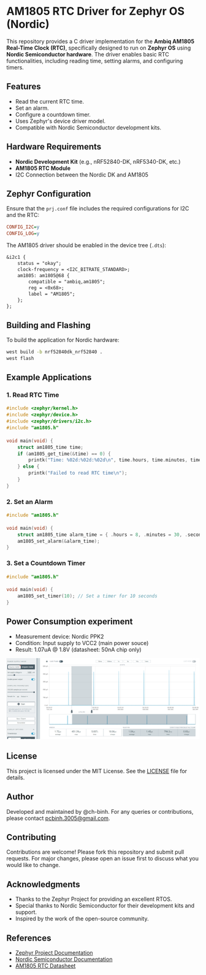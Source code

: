 # AM1805 RTC Driver for Zephyr OS (Nordic)

This repository provides a C driver implementation for the **Ambiq AM1805 Real-Time Clock (RTC)**, specifically designed to run on **Zephyr OS** using **Nordic Semiconductor hardware**. The driver enables basic RTC functionalities, including reading time, setting alarms, and configuring timers.

## Features
- Read the current RTC time.
- Set an alarm.
- Configure a countdown timer.
- Uses Zephyr's device driver model.
- Compatible with Nordic Semiconductor development kits.

## Hardware Requirements
- **Nordic Development Kit** (e.g., nRF52840-DK, nRF5340-DK, etc.)
- **AM1805 RTC Module**
- I2C Connection between the Nordic DK and AM1805

## Zephyr Configuration
Ensure that the `prj.conf` file includes the required configurations for I2C and the RTC:

```ini
CONFIG_I2C=y
CONFIG_LOG=y
```

The AM1805 driver should be enabled in the device tree (`.dts`):

```dts
&i2c1 {
    status = "okay";
    clock-frequency = <I2C_BITRATE_STANDARD>;
    am1805: am1805@68 {
        compatible = "ambiq,am1805";
        reg = <0x68>;
        label = "AM1805";
    };
};
```

## Building and Flashing

To build the application for Nordic hardware:

```sh
west build -b nrf52840dk_nrf52840 .
west flash
```

## Example Applications

### 1. Read RTC Time
```c
#include <zephyr/kernel.h>
#include <zephyr/device.h>
#include <zephyr/drivers/i2c.h>
#include "am1805.h"

void main(void) {
    struct am1805_time time;
    if (am1805_get_time(&time) == 0) {
        printk("Time: %02d:%02d:%02d\n", time.hours, time.minutes, time.seconds);
    } else {
        printk("Failed to read RTC time\n");
    }
}
```

### 2. Set an Alarm
```c
#include "am1805.h"

void main(void) {
    struct am1805_time alarm_time = { .hours = 8, .minutes = 30, .seconds = 0 };
    am1805_set_alarm(&alarm_time);
}
```

### 3. Set a Countdown Timer
```c
#include "am1805.h"

void main(void) {
    am1805_set_timer(10); // Set a timer for 10 seconds
}
```

## Power Consumption experiment
- Measurement device: Nordic PPK2
- Condition: Input supply to VCC2 (main power souce)
- Result: 1.07uA @ 1.8V (datasheet: 50nA chip only)

![Power consumption @ 1.8V, supplied with main power, result 1.07uA](doc/power_consumption.png)
## License
This project is licensed under the MIT License. See the [LICENSE](LICENSE) file for details.

## Author
Developed and maintained by @ch-binh. For any queries or contributions, please contact [pcbinh.3005@gmail.com](pcbinh.3005@gmail.com).

## Contributing
Contributions are welcome! Please fork this repository and submit pull requests. For major changes, please open an issue first to discuss what you would like to change.

## Acknowledgments
- Thanks to the Zephyr Project for providing an excellent RTOS.
- Special thanks to Nordic Semiconductor for their development kits and support.
- Inspired by the work of the open-source community.

## References
- [Zephyr Project Documentation](https://docs.zephyrproject.org/latest/)
- [Nordic Semiconductor Documentation](https://infocenter.nordicsemi.com/)
- [AM1805 RTC Datasheet](https://ambiq.com/wp-content/uploads/2020/08/AM1805.pdf)

